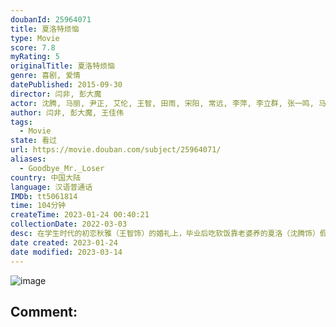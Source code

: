 ```yaml
---
doubanId: 25964071
title: 夏洛特烦恼
type: Movie
score: 7.8
myRating: 5
originalTitle: 夏洛特烦恼
genre: 喜剧, 爱情
datePublished: 2015-09-30
director: 闫非, 彭大魔
actor: 沈腾, 马丽, 尹正, 艾伦, 王智, 田雨, 宋阳, 常远, 李萍, 李立群, 张一鸣, 马小茜, 刘坤, 黄才伦, 陈昊明, 王成思, 刘金, 周展翅, 常世奎, 王琦, 赵雪, 黄杨, 肖扬, 魏翔, 吴江, 冯满, 李海银, 许猛, 陶亮, 马驰, 刘立东, 关鹏
author: 闫非, 彭大魔, 王佳伟
tags:
  - Movie
state: 看过
url: https://movie.douban.com/subject/25964071/
aliases:
  - Goodbye_Mr._Loser
country: 中国大陆
language: 汉语普通话
IMDb: tt5061814
time: 104分钟
createTime: 2023-01-24 00:40:21
collectionDate: 2022-03-03
desc: 在学生时代的初恋秋雅（王智饰）的婚礼上，毕业后吃软饭靠老婆养的夏洛（沈腾饰）假充大款，出尽其丑，中间还被老婆马冬梅（马丽饰）戳穿暴捶。混乱之中，夏洛意外穿越时空，回到了1997年的学生时代的课堂...
date created: 2023-01-24
date modified: 2023-03-14
---
```


![image](p2264377763.jpg)

Comment:
---

